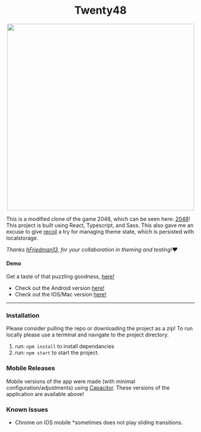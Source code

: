 <h1 align="center">Twenty48</h1>
<p align="center">
<img align="center" src="./assets/twenty48.gif" height="500px" width="500px" />
</p>


This is a modified clone of the game 2048, which can be seen here: [2048](https://2048game.com/)! This project is built using React, Typescript, and Sass. This also gave me an excuse to give [recoil](https://github.com/facebookexperimental/Recoil) a try for managing theme state, which is persisted with localstorage.

*Thanks [hFriedman13](https://github.com/Hfriedman13), for your collaboration in theming and testing!:heart:*

#### Demo
Get a taste of that puzzling goodness, [here!](https://cgado12.github.io/Twenty48/)
- Check out the Android version [here!](https://play.google.com/store/apps/details?id=com.csalgado.twentyfortyeight)
- Check out the IOS/Mac version [here!](https://apps.apple.com/us/app/twenty48-multi-theme/id1582738026)
- - - - 

### Installation
Please consider pulling the repo or downloading the project as a zip! To run locally please use a terminal and navigate to the project directory.

1) run: `npm install` to install dependancies
2) run: `npm start` to start the project.

### Mobile Releases
Mobile versions of the app were made (with minimal configuration/adjustments) using [Capacitor](https://github.com/ionic-team/capacitor). These versions of the application are available above!

### Known Issues
- Chrome on IOS mobile *sometimes does not play sliding transitions.
